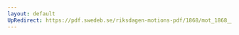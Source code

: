 ```yaml
---
layout: default
UpRedirect: https://pdf.swedeb.se/riksdagen-motions-pdf/1868/mot_1868__ak__reg/mot_1868__ak__reg_005.pdf
---
```

